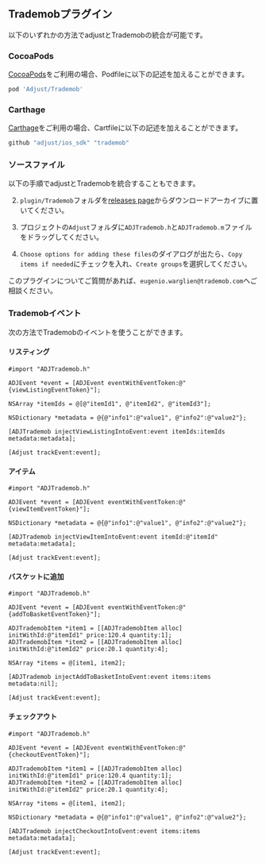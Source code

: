 ## Trademobプラグイン

以下のいずれかの方法でadjustとTrademobの統合が可能です。

### CocoaPods

[CocoaPods](http://cocoapods.org/)をご利用の場合、Podfileに以下の記述を加えることができます。

```ruby
pod 'Adjust/Trademob'
```

### Carthage

[Carthage](https://github.com/Carthage/Carthage)をご利用の場合、Cartfileに以下の記述を加えることができます。

```ruby
github "adjust/ios_sdk" "trademob"
```

### ソースファイル

以下の手順でadjustとTrademobを統合することもできます。

2. `plugin/Trademob`フォルダを[releases page](https://github.com/adjust/ios_sdk/releases)からダウンロードアーカイブに置いてください。

2. プロジェクトの`Adjust`フォルダに`ADJTrademob.h`と`ADJTrademob.m`ファイルをドラッグしてください。

3. `Choose options for adding these files`のダイアログが出たら、`Copy items if needed`にチェックを入れ、`Create groups`を選択してください。

このプラグインについてご質問があれば、`eugenio.warglien@trademob.com`へご相談ください。

### Trademobイベント

次の方法でTrademobのイベントを使うことができます。

#### リスティング

```objc
#import "ADJTrademob.h"

ADJEvent *event = [ADJEvent eventWithEventToken:@"{viewListingEventToken}"];

NSArray *itemIds = @[@"itemId1", @"itemId2", @"itemId3"];

NSDictionary *metadata = @{@"info1":@"value1", @"info2":@"value2"};

[ADJTrademob injectViewListingIntoEvent:event itemIds:itemIds metadata:metadata];

[Adjust trackEvent:event];
```

#### アイテム

```objc
#import "ADJTrademob.h"

ADJEvent *event = [ADJEvent eventWithEventToken:@"{viewItemEventToken}"];

NSDictionary *metadata = @{@"info1":@"value1", @"info2":@"value2"};

[ADJTrademob injectViewItemIntoEvent:event itemId:@"itemId" metadata:metadata];

[Adjust trackEvent:event];
```

#### バスケットに追加

```objc
#import "ADJTrademob.h"

ADJEvent *event = [ADJEvent eventWithEventToken:@"{addToBasketEventToken}"];

ADJTrademobItem *item1 = [[ADJTrademobItem alloc] initWithId:@"itemId1" price:120.4 quantity:1];
ADJTrademobItem *item2 = [[ADJTrademobItem alloc] initWithId:@"itemId2" price:20.1 quantity:4];

NSArray *items = @[item1, item2];

[ADJTrademob injectAddToBasketIntoEvent:event items:items metadata:nil];

[Adjust trackEvent:event];
```

#### チェックアウト

```objc
#import "ADJTrademob.h"

ADJEvent *event = [ADJEvent eventWithEventToken:@"{checkoutEventToken}"];

ADJTrademobItem *item1 = [[ADJTrademobItem alloc] initWithId:@"itemId1" price:120.4 quantity:1];
ADJTrademobItem *item2 = [[ADJTrademobItem alloc] initWithId:@"itemId2" price:20.1 quantity:4];

NSArray *items = @[item1, item2];

NSDictionary *metadata = @{@"info1":@"value1", @"info2":@"value2"};

[ADJTrademob injectCheckoutIntoEvent:event items:items metadata:metadata];

[Adjust trackEvent:event];
```

